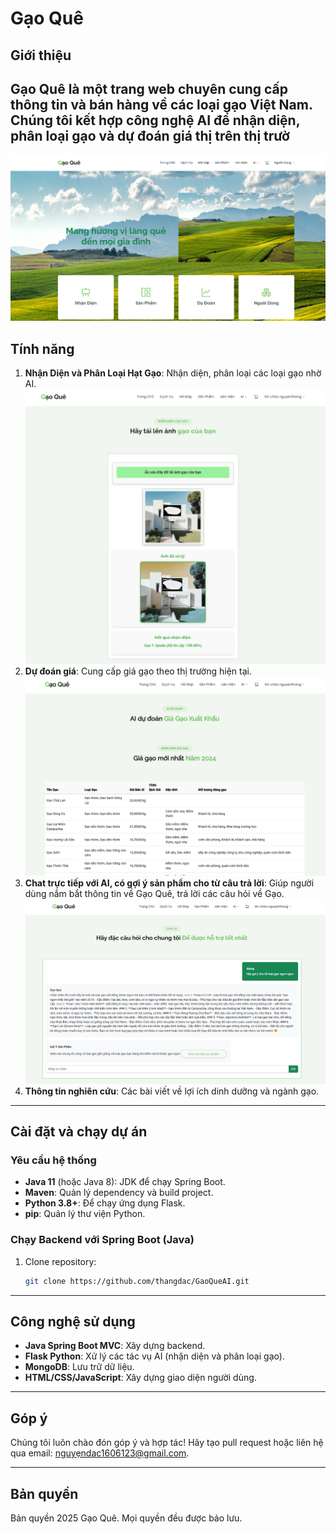 # Gạo Quê

## Giới thiệu
Gạo Quê là một trang web chuyên cung cấp thông tin và bán hàng về các loại gạo Việt Nam. Chúng tôi kết hợp công nghệ AI để nhận diện, phân loại gạo và dự đoán giá thị trên thị trườ
---
![Hình ảnh minh họa](https://raw.githubusercontent.com/thangdac/GaoQueAI/refs/heads/master/Screenshot%202025-03-10%20010923.png)

## Tính năng
1. **Nhận Diện và Phân Loại Hạt Gạo**: Nhận diện, phân loại các loại gạo nhờ AI.
![Hình ảnh minh họa](https://raw.githubusercontent.com/thangdac/GaoQueAI/refs/heads/master/Screenshot%202025-03-10%20012623.png)
2. **Dự đoán giá**: Cung cấp giá gạo theo thị trường hiện tại.
![Hình ảnh minh họa](https://raw.githubusercontent.com/thangdac/GaoQueAI/refs/heads/master/Screenshot%202025-03-10%20012827.png)
3. **Chat trực tiếp với AI, có gợi ý sản phẩm cho từ câu trả lời**: Giúp người dùng nắm bắt thông tin về Gạo Quê, trả lời các câu hỏi về Gạo.
![Hình ảnh minh họa](https://raw.githubusercontent.com/thangdac/GaoQueAI/refs/heads/master/Screenshot%202025-03-10%20012945.png)
5. **Thông tin nghiên cứu**: Các bài viết về lợi ích dinh dưỡng và ngành gạo.

---

## Cài đặt và chạy dự án

### Yêu cầu hệ thống
- **Java 11** (hoặc Java 8): JDK để chạy Spring Boot.
- **Maven**: Quản lý dependency và build project.
- **Python 3.8+**: Để chạy ứng dụng Flask.
- **pip**: Quản lý thư viện Python.

### Chạy Backend với Spring Boot (Java)
1. Clone repository:
   ```bash
   git clone https://github.com/thangdac/GaoQueAI.git

---

## Công nghệ sử dụng
- **Java Spring Boot MVC**: Xây dựng backend.
- **Flask Python**: Xử lý các tác vụ AI (nhận diện và phân loại gạo).
- **MongoDB**: Lưu trữ dữ liệu.
- **HTML/CSS/JavaScript**: Xây dựng giao diện người dùng.
---

## Góp ý
Chúng tôi luôn chào đón góp ý và hợp tác! Hãy tạo pull request hoặc liên hệ qua email: [nguyẹndac1606123@gmail.com](mailto:nguyendac1606123@gmail.com).

---

## Bản quyền
Bản quyền 2025 Gạo Quê. Mọi quyền đều được bảo lưu.

